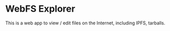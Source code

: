 # WebFS Explorer

This is a web app to view / edit files on the Internet, including IPFS, tarballs.
